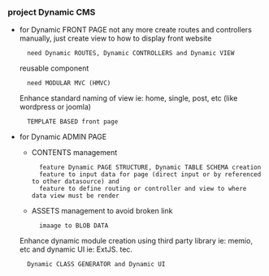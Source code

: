 ### project Dynamic CMS
- for Dynamic FRONT PAGE
    not any more create routes and controllers manually, just create view to how to display front website
        
        need Dynamic ROUTES, Dynamic CONTROLLERS and Dynamic VIEW
        
    reusable component
    
        need MODULAR MVC (HMVC)
        
    Enhance
    standard naming of view ie: home, single, post, etc (like wordpress or joomla)
        
        TEMPLATE BASED front page
                
- for Dynamic ADMIN PAGE
    - CONTENTS management
        
            feature Dynamic PAGE STRUCTURE, Dynamic TABLE SCHEMA creation
            feature to input data for page (direct input or by referenced to other datasource) and
            feature to define routing or controller and view to where data view must be render
            
    - ASSETS management
        to avoid broken link
    
            imaage to BLOB DATA
        
    Enhance
    dynamic module creation using third party library ie: memio, etc
    and dynamic UI ie: ExtJS. tec.
            
        Dynamic CLASS GENERATOR and Dynamic UI